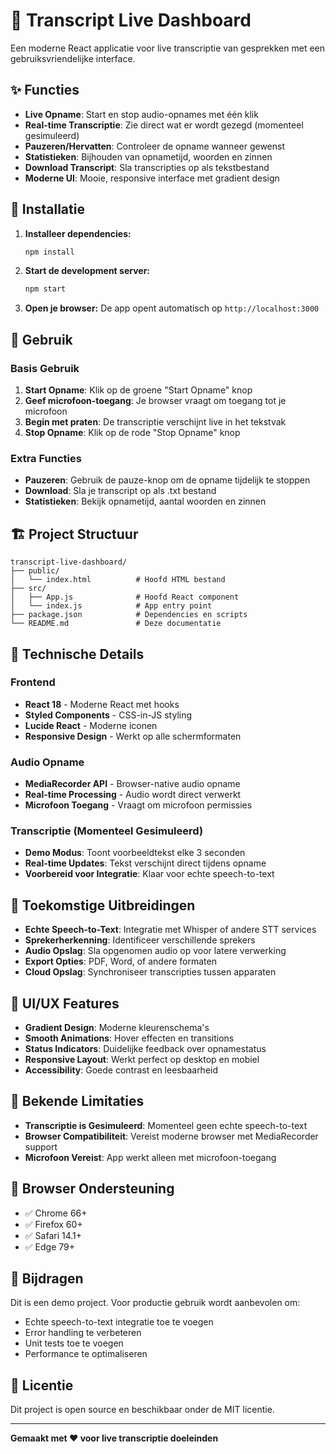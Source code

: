 # 🎤 Transcript Live Dashboard

Een moderne React applicatie voor live transcriptie van gesprekken met een gebruiksvriendelijke interface.

## ✨ Functies

- **Live Opname**: Start en stop audio-opnames met één klik
- **Real-time Transcriptie**: Zie direct wat er wordt gezegd (momenteel gesimuleerd)
- **Pauzeren/Hervatten**: Controleer de opname wanneer gewenst
- **Statistieken**: Bijhouden van opnametijd, woorden en zinnen
- **Download Transcript**: Sla transcripties op als tekstbestand
- **Moderne UI**: Mooie, responsive interface met gradient design

## 🚀 Installatie

1. **Installeer dependencies:**
   ```bash
   npm install
   ```

2. **Start de development server:**
   ```bash
   npm start
   ```

3. **Open je browser:**
   De app opent automatisch op `http://localhost:3000`

## 🎯 Gebruik

### Basis Gebruik
1. **Start Opname**: Klik op de groene "Start Opname" knop
2. **Geef microfoon-toegang**: Je browser vraagt om toegang tot je microfoon
3. **Begin met praten**: De transcriptie verschijnt live in het tekstvak
4. **Stop Opname**: Klik op de rode "Stop Opname" knop

### Extra Functies
- **Pauzeren**: Gebruik de pauze-knop om de opname tijdelijk te stoppen
- **Download**: Sla je transcript op als .txt bestand
- **Statistieken**: Bekijk opnametijd, aantal woorden en zinnen

## 🏗️ Project Structuur

```
transcript-live-dashboard/
├── public/
│   └── index.html          # Hoofd HTML bestand
├── src/
│   ├── App.js              # Hoofd React component
│   └── index.js            # App entry point
├── package.json            # Dependencies en scripts
└── README.md               # Deze documentatie
```

## 🔧 Technische Details

### Frontend
- **React 18** - Moderne React met hooks
- **Styled Components** - CSS-in-JS styling
- **Lucide React** - Moderne iconen
- **Responsive Design** - Werkt op alle schermformaten

### Audio Opname
- **MediaRecorder API** - Browser-native audio opname
- **Real-time Processing** - Audio wordt direct verwerkt
- **Microfoon Toegang** - Vraagt om microfoon permissies

### Transcriptie (Momenteel Gesimuleerd)
- **Demo Modus**: Toont voorbeeldtekst elke 3 seconden
- **Real-time Updates**: Tekst verschijnt direct tijdens opname
- **Voorbereid voor Integratie**: Klaar voor echte speech-to-text

## 🚧 Toekomstige Uitbreidingen

- **Echte Speech-to-Text**: Integratie met Whisper of andere STT services
- **Sprekerherkenning**: Identificeer verschillende sprekers
- **Audio Opslag**: Sla opgenomen audio op voor latere verwerking
- **Export Opties**: PDF, Word, of andere formaten
- **Cloud Opslag**: Synchroniseer transcripties tussen apparaten

## 🎨 UI/UX Features

- **Gradient Design**: Moderne kleurenschema's
- **Smooth Animations**: Hover effecten en transitions
- **Status Indicators**: Duidelijke feedback over opnamestatus
- **Responsive Layout**: Werkt perfect op desktop en mobiel
- **Accessibility**: Goede contrast en leesbaarheid

## 🐛 Bekende Limitaties

- **Transcriptie is Gesimuleerd**: Momenteel geen echte speech-to-text
- **Browser Compatibiliteit**: Vereist moderne browser met MediaRecorder support
- **Microfoon Vereist**: App werkt alleen met microfoon-toegang

## 📱 Browser Ondersteuning

- ✅ Chrome 66+
- ✅ Firefox 60+
- ✅ Safari 14.1+
- ✅ Edge 79+

## 🤝 Bijdragen

Dit is een demo project. Voor productie gebruik wordt aanbevolen om:
- Echte speech-to-text integratie toe te voegen
- Error handling te verbeteren
- Unit tests toe te voegen
- Performance te optimaliseren

## 📄 Licentie

Dit project is open source en beschikbaar onder de MIT licentie.

---

**Gemaakt met ❤️ voor live transcriptie doeleinden**
